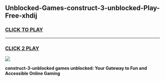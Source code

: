 
## Unblocked-Games-construct-3-unblocked-Play-Free-xhdij
<h3>
<a href="https://premium76.site?title=construct-3-unblocked&ref=18A1">CLICK TO PLAY</a></h3>
<hr>

<h3>
<a href="https://premium76.site?title=construct-3-unblocked&ref=18A1">CLICK 2 PLAY</a>
  
</h3>

<a href="https://premium76.site?title=construct-3-unblocked&ref=18A1"><img src="https://clearcache.store/games.png"></a>


**construct-3-unblocked games unblocked: Your Gateway to Fun and Accessible Online Gaming**
